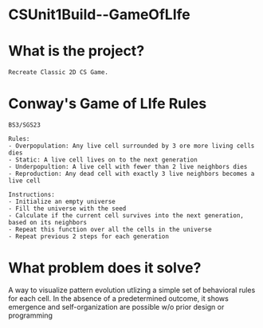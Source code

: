 # CSUnit1Build--GameOfLIfe 

# What is the project? 
    Recreate Classic 2D CS Game.  

# Conway's Game of LIfe Rules
    BS3/SGS23

    Rules:
    - Overpopulation: Any live cell surrounded by 3 ore more living cells dies
    - Static: A live cell lives on to the next generation
    - Underpopultion: A live cell with fewer than 2 live neighbors dies
    - Reproduction: Any dead cell with exactly 3 live neighbors becomes a live cell

    Instructions:
    - Initialize an empty universe
    - Fill the universe with the seed 
    - Calculate if the current cell survives into the next generation, based on its neighbors
    - Repeat this function over all the cells in the universe
    - Repeat previous 2 steps for each generation     

# What problem does it solve?
   A way to visualize pattern evolution utlizing a simple set of behavioral rules for each cell. In the absence of a predetermined outcome, it shows emergence and self-organization are possible w/o prior design or programming 

